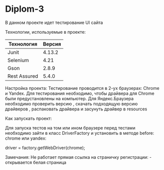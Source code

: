 # Diplom-3

В данном проекте идет тестирование UI сайта [](https://stellarburgers.nomoreparties.site/)


Технологии, используемые в проекте:


| Технология   | Версия |
|--------------|--------|
| Junit        | 4.13.2 |
| Selenium     | 4.21   |
| Gson         | 2.8.9  |
| Rest Assured | 5.4.0  |

Настройка проекта: Тестирование проводится в 2-ух браузерах: Chrome и Yandex. Для тестирования необходимо, чтобы драйвера для Сhrome были предустановлены на компьютер.
Для Яндекс.Браузера необходимо проверить версию [](browser://version/), скачать подходящую версию драйверов [](https://github.com/yandex/YandexDriver), распаковать драйвера и засунуть драйвер в resources

Как запускать проект:

Для запуска тестов на том или ином браузере перед тестами необходимо зайти в класс DriverFactory и установить в методе before: chrome или yandex:

driver = factory.getWebDriver(chrome);


Замечания:
Не работает прямая ссылка на страничку регистрации:[](https://stellarburgers.nomoreparties.site/register/) - открывается белая страница